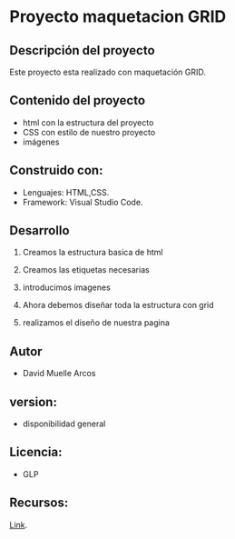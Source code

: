 # Proyecto maquetacion GRID

## Descripción del proyecto

Este proyecto esta realizado con maquetación GRID.

## Contenido del proyecto

* html con la estructura del proyecto
* CSS con estilo de nuestro proyecto
* imágenes

## Construido con:

* Lenguajes: HTML,CSS.
* Framework: Visual Studio Code.

## Desarrollo

1. Creamos la estructura basica de html

2. Creamos las etiquetas necesarias 

3. introducimos imagenes 

4. Ahora debemos diseñar toda la estructura con grid

5. realizamos el diseño de nuestra pagina

## Autor

* David Muelle Arcos

## version:

* disponibilidad general

## Licencia:

* GLP

## Recursos:

[Link](https://www.campusmvp.es/recursos/post/como-maquetar-html-con-el-sistema-grid-de-css.aspx).
